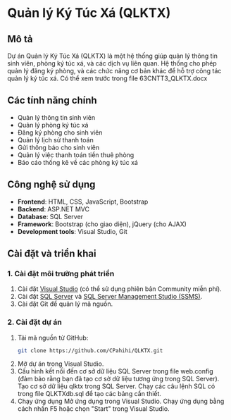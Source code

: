 # Quản lý Ký Túc Xá (QLKTX)

## Mô tả
Dự án Quản lý Ký Túc Xá (QLKTX) là một hệ thống giúp quản lý thông tin sinh viên, phòng ký túc xá, và các dịch vụ liên quan. Hệ thống cho phép quản lý đăng ký phòng, và các chức năng cơ bản khác để hỗ trợ công tác quản lý ký túc xá.
Có thể xem trước trong file 63CNTT3_QLKTX.docx

## Các tính năng chính
- Quản lý thông tin sinh viên
- Quản lý phòng ký túc xá
- Đăng ký phòng cho sinh viên
- Quản lý lịch sử thanh toán
- Gửi thông báo cho sinh viên
- Quản lý việc thanh toán tiền thuê phòng
- Báo cáo thống kê về các phòng ký túc xá

## Công nghệ sử dụng
- **Frontend**: HTML, CSS, JavaScript, Bootstrap
- **Backend**: ASP.NET MVC
- **Database**: SQL Server
- **Framework**: Bootstrap (cho giao diện), jQuery (cho AJAX)
- **Development tools**: Visual Studio, Git

## Cài đặt và triển khai
### 1. Cài đặt môi trường phát triển
1. Cài đặt [Visual Studio](https://visualstudio.microsoft.com/) (có thể sử dụng phiên bản Community miễn phí).
2. Cài đặt [SQL Server](https://www.microsoft.com/en-us/sql-server/sql-server-downloads) và [SQL Server Management Studio (SSMS)](https://aka.ms/ssmsfullsetup).
3. Cài đặt Git để quản lý mã nguồn.

### 2. Cài đặt dự án
1. Tải mã nguồn từ GitHub:
   ```bash
   git clone https://github.com/CPahihi/QLKTX.git
2. Mở dự án trong Visual Studio.
3. Cấu hình kết nối đến cơ sở dữ liệu SQL Server trong file web.config (đảm bảo rằng bạn đã tạo cơ sở dữ liệu tương ứng trong SQL Server).
Tạo cơ sở dữ liệu qlktx trong SQL Server.
Chạy các câu lệnh SQL có trong file QLKTXdb.sql để tạo các bảng cần thiết.
3. Chạy ứng dụng
Mở ứng dụng trong Visual Studio.
Chạy ứng dụng bằng cách nhấn F5 hoặc chọn "Start" trong Visual Studio.
